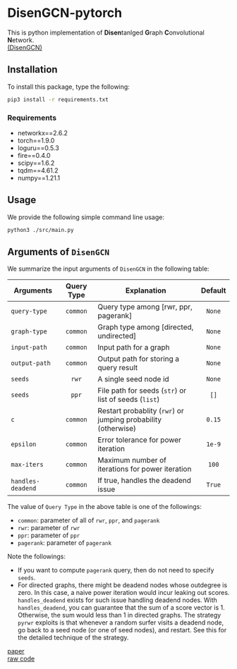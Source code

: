 # DisenGCN-pytorch

This is python implementation of **Disen**tanlged **G**raph **C**onvolutional **N**etwork.      
[(DisenGCN)](https://jianxinma.github.io/assets/DisenGCN.pdf)    


## Installation
To install this package, type the following:
```bash
pip3 install -r requirements.txt
```

### Requirements
* networkx==2.6.2
* torch==1.9.0
* loguru==0.5.3
* fire==0.4.0
* scipy==1.6.2
* tqdm==4.61.2
* numpy==1.21.1

## Usage
We provide the following simple command line usage:
```bash
python3 ./src/main.py  
```


## Arguments of `DisenGCN`
We summarize the input arguments of `DisenGCN` in the following table:

| Arguments     | Query Type | Explanation       | Default       | 
| --------------|:------:|-------------------|:-------------:|
| `query-type` | `common` | Query type among [rwr, ppr, pagerank] | `None`|
| `graph-type` | `common` | Graph type among [directed, undirected] | `None` |
| `input-path` | `common` | Input path for a graph | `None`|
| `output-path` | `common` | Output path for storing a query result | `None`|
| `seeds` | `rwr` | A single seed node id | `None`|
| `seeds` | `ppr` | File path for seeds (`str`) or list of seeds (`list`) | `[]`|
| `c` | `common` | Restart probablity (`rwr`) or jumping probability (otherwise) | `0.15`|
| `epsilon` | `common` | Error tolerance for power iteration | `1e-9`|
| `max-iters` | `common` | Maximum number of iterations for power iteration | `100`|
| `handles-deadend` | `common` | If true, handles the deadend issue | `True`|

The value of `Query Type` in the above table is one of the followings:
* `common`: parameter of all of `rwr`, `ppr`, and `pagerank`
* `rwr`: parameter of `rwr`
* `ppr`: parameter of `ppr`
* `pagerank`: parameter of `pagerank`

Note the followings:
* If you want to compute `pagerank` query, then do not need to specify `seeds`.
* For directed graphs, there might be deadend nodes whose outdegree is zero. In this case, a naive power iteration would incur leaking out scores. 
`handles_deadend` exists for such issue handling deadend nodes. With `handles_deadend`, you can guarantee that the sum of a score vector is 1.
Otherwise, the sum would less than 1 in directed graphs. 
The strategy `pyrwr` exploits is that whenever a random surfer visits a deadend node, go back to a seed node (or one of seed nodes), and restart.
See this for the detailed technique of the strategy.
   

[paper](https://jianxinma.github.io/assets/DisenGCN.pdf)   
[raw code](https://jianxinma.github.io/assets/DisenGCN-py3.zip)
